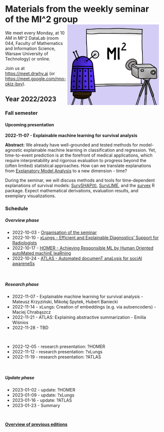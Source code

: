 # Materials from the weekly seminar of the MI^2 group  <img src="prezentacja.png" align="right" width="300"/>

We meet every Monday, at 10 AM in MI^2 DataLab (room 044, Faculty of Mathematics and Information Science, Warsaw University of Technology) or online.

Join us at https://meet.drwhy.ai (or https://meet.google.com/nno-okiz-bxy).

## Year 2022/2023

### Fall semester

#### Upcoming presentation

**2022-11-07 - Explainable machine learning for survival analysis**

**Abstract:** We already have well-grounded and tested methods for model-agnostic explainable machine learning in classification and regression. Yet, time-to-event prediction is at the forefront of medical applications, which require interpretability and rigorous evaluation to progress beyond the (often limited) statistical approaches. How can we translate explanations from [Explanatory Model Analysis](https://ema.drwhy.ai/) to a new dimension - time?

During the seminar, we will discuss methods and tools for time-dependent explanations of survival models: [SurvSHAP(t)](https://arxiv.org/abs/2208.11080), [SurvLIME](https://arxiv.org/abs/2003.08371), and the [survex](https://github.com/ModelOriented/survex) R package. Expect mathematical derivations, evaluation results, and exemplary visualizations.

### Schedule

##### Overview phase

* 2022-10-03 - [Organisation of the seminar](https://github.com/MI2DataLab/MI2DataLab_Seminarium/blob/master/2022/2022_10_03_Winter_2022_Seminar_Org/2022_10_03_Winter_2022_Seminar_Org.pdf)
* 2022-10-10 - [xLungs - Efficient and Explainable Diagnostics’ Support for Radiologists](https://github.com/MI2DataLab/MI2DataLab_Seminarium/blob/master/2022/2022_10_10_Overview_xLungs/xLungs%20-%20overview%20presentation.pdf)
* 2022-10-17 - [HOMER - Achieving Responsible ML by Human Oriented autoMated machinE leaRning](https://github.com/MI2DataLab/MI2DataLab_Seminarium/blob/master/2022/2022_10_17_Overview_HOMER/HOMER-overview-presentation.pdf)
* 2022-10-24 - [ATLAS - Automated documenT anaLysis for sociAl awareneSs](https://github.com/MI2DataLab/MI2DataLab_Seminarium/blob/master/2022/2022_10_24_ATLAS_Overview/ATLAS_Overview.pdf)

<br/>

##### Research phase

* 2022-11-07 - Explainable machine learning for survival analysis - Mateusz Krzyziński, Mikołaj Spytek, Hubert Baniecki
* 2022-11-14 - xLungs: Creation of embeddings (e.g. via autoencoders)  - Maciej Chrabąszcz
* 2022-11-21 - ATLAS: Explaining abstractive summarization - Emilia Wiśnios
* 2022-11-28 - TBD
<br/>

* 2022-12-05 - research presentation: ?HOMER
* 2022-11-12 - research presentation: ?xLungs
* 2022-11-19 - research presentation: ?ATLAS
<br/>

##### Update phase

* 2023-01-02 - update: ?HOMER
* 2023-01-09 - update: ?xLungs
* 2023-01-16 - update: ?ATLAS
* 2023-01-23 - Summary
<br/>

[**Overview of previous editions**](https://github.com/MI2DataLab/MI2DataLab_Seminarium/blob/master/README_ARCHIVE.md) 
